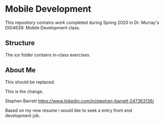 # Mobile Development
This repository contains work completed during Spring 2020 in Dr. Murray's DIG4639: Mobile Development class.

## Structure
The *ice* folder contains in-class exercises. 

## About Me
This should be replaced.

This is the change.

Stephen Barrett
https://www.linkedin.com/in/stephen-barrett-247363136/

Based on my new resume i would like to seek a entry front end development job. 